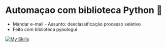 # Automaçao com biblioteca Python 👾

 - Mandar e-mail - Assunto: desclassificação processo seletivo
 - Feito com biblioteca pyautogui

[![My Skills](https://skillicons.dev/icons?i=py,git,github)](https://skillicons.dev)
